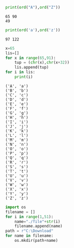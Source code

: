 ```python
print(ord("A"),ord("Z"))
```

    65 90
    49
    


```python
print(ord('a'),ord('z'))
```

    97 122
    


```python
x=65
lis=[]
for x in range(65,91):
    tup = (chr(x),chr(x+32))
    lis.append(tup)
for i in lis:
    print(i)
```

    ('A', 'a')
    ('B', 'b')
    ('C', 'c')
    ('D', 'd')
    ('E', 'e')
    ('F', 'f')
    ('G', 'g')
    ('H', 'h')
    ('I', 'i')
    ('J', 'j')
    ('K', 'k')
    ('L', 'l')
    ('M', 'm')
    ('N', 'n')
    ('O', 'o')
    ('P', 'p')
    ('Q', 'q')
    ('R', 'r')
    ('S', 's')
    ('T', 't')
    ('U', 'u')
    ('V', 'v')
    ('W', 'w')
    ('X', 'x')
    ('Y', 'y')
    ('Z', 'z')
    


```python
import os 
filename = []
for i in range(1,51):
    name="./file"+str(i)
    filename.append(name)
path = r"C:\Download"
for name in filename:
    os.mkdir(path+name)

```


```python

```
